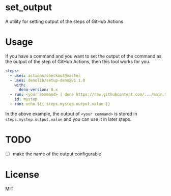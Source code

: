 # set_output

A utility for setting output of the steps of GitHub Actions

# Usage

If you have a command and you want to set the output of the command as the output of the step of GitHub Actions, then this tool works for you.

```yml
steps:
  - uses: actions/checkout@master
  - uses: denolib/setup-deno@v1.1.0
    with:
      deno-version: 0.x
  - run: <your command> | deno https://raw.githubcontent.com/.../main.ts
    id: mystep
  - run: echo ${{ steps.mystep.output.value }}
```

In the above example, the output of `<your command>` is stored in `steps.mystep.output.value` and you can use it in later steps.

# TODO

- [ ] make the name of the output configurable

# License

MIT
